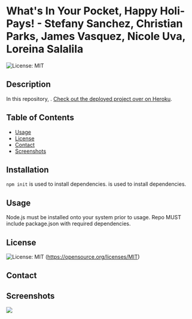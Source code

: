   # What's In Your Pocket, Happy Holi-Pays! - Stefany Sanchez, Christian Parks, James Vasquez, Nicole Uva, Loreina Salalila
  ![License: MIT](https://img.shields.io/badge/License-MIT-yellow.svg)
  ## Description
  In this repository, . [Check out the deployed project over on Heroku](https://hw-note-taker.herokuapp.com/).
  ## Table of Contents
  * [Usage](#usage)
  * [License](#license)
  * [Contact](#contact)
  * [Screenshots](#screenshots)
  ## Installation
  ```npm init``` is used to install dependencies. is used to install dependencies.
  ## Usage
  Node.js must be installed onto your system prior to usage. Repo MUST include package.json with required dependencies.
  ## License
  ![License: MIT](https://img.shields.io/badge/License-MIT-yellow.svg)
  (https://opensource.org/licenses/MIT)
  ## Contact
  ## Screenshots
  <img src="assets/Note-Taker.gif">